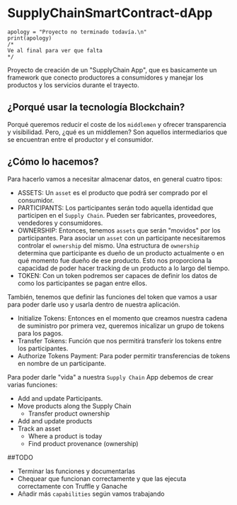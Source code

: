 # SupplyChainSmartContract-dApp

```
apology = "Proyecto no terminado todavía.\n"
print(apology)
/*
Ve al final para ver que falta
*/

```

Proyecto de creación de un "SupplyChain App", que es basicamente un framework que conecto productores a consumidores y manejar los productos y los servicios durante el trayecto.

## ¿Porqué usar la tecnología Blockchain?

Porqué queremos reducir el coste de los `middlemen` y ofrecer transparencia y visibilidad. Pero, ¿qué es un middlemen? Son aquellos intermediarios que se encuentran entre el productor y el consumidor.

## ¿Cómo lo hacemos? 

Para hacerlo vamos a necesitar almacenar datos, en general cuatro tipos:

- ASSETS: Un `asset` es el producto que podrá ser comprado por el consumidor. 
- PARTICIPANTS: Los participantes serán todo aquella identidad que participen en el `Supply Chain`. Pueden ser fabricantes, proveedores, vendedores y consumidores.
- OWNERSHIP: Entonces, tenemos `assets` que serán "movidos" por los participantes. Para asociar un `asset` con un participante necesitaremos controlar el `ownership` del mismo. Una estructura de `ownership` determina que participante es dueño de un producto actualmente o en qué momento fue dueño de ese producto. Esto nos proporciona la capacidad de poder hacer tracking de un producto a lo largo del tiempo.
- TOKEN: Con un token podremos ser capaces de definir los datos de como los participantes se pagan entre ellos.


También, tenemos que definir las funciones del token que vamos a usar para poder darle uso y usarla dentro de nuestra aplicación.

- Initialize Tokens: Entonces en el momento que creamos nuestra cadena de suministro por primera vez, queremos inicalizar un grupo de tokens para los pagos.
- Transfer Tokens: Función que nos permitirá transferir los tokens entre los participantes.
- Authorize Tokens Payment: Para poder permitir transferencias de tokens en nombre de un participante.

Para poder darle "vida" a nuestra `Supply Chain` App debemos de crear varias funciones:

- Add and update Participants.
- Move products along the Supply Chain
  - Transfer product ownership
- Add and update products
- Track an asset
  - Where a product is today
  - Find product provenance (ownership)

##TODO
- Terminar las funciones y documentarlas
- Chequear que funcionan correctamente y que las ejecuta correctamente con Truffle y Ganache
- Añadir más `capabilities` según vamos trabajando
